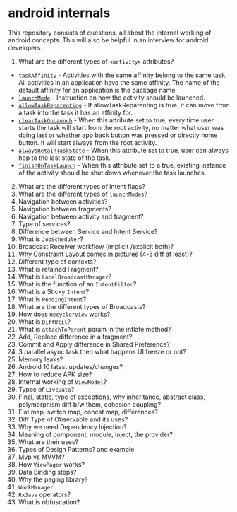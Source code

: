 # android internals
This repository consists of questions, all about the internal working of android concepts. This will also be helpful in an interview for android developers.

1. What are the different types of `<activity>` attributes?
 - [`taskAffinity`](https://developer.android.com/guide/topics/manifest/activity-element.html#aff) - Activities with the same affinity belong to the same task. All activities in an application have the same affinity. The name of the default affinity for an application is the package name
 - [`launchMode`](https://developer.android.com/guide/topics/manifest/activity-element.html#lmode) - Instruction on how the activity should be launched. 
 - [`allowTaskReparenting`](https://developer.android.com/guide/topics/manifest/activity-element.html#reparent) - If allowTaskReparenting is true, it can move from a task into the task it has an affinity for.
 - [`clearTaskOnLaunch`](https://developer.android.com/guide/topics/manifest/activity-element.html#clear) - When this attribute set to true, every time user starts the task will start from the root activity, no matter what user was doing last or whether app back button was pressed or directly home button. It will start always from the root activity.
 - [`alwaysRetainTaskState`](https://developer.android.com/guide/topics/manifest/activity-element.html#always) - When this attribute set to true, user can always hop to the last state of the task.
 - [`finishOnTaskLaunch`](https://developer.android.com/guide/topics/manifest/activity-element.html#finish) - When this attribute set to a true, existing instance of the activity should be shut down whenever the task launches.



2.  What are the different types of intent flags?
3.  What are the different types of  `launchModes`?
4.  Navigation between activities?
5.  Navigation between fragments?
6.  Navigation between activity and fragment?
7.  Type of services?
8.  Difference between Service and Intent Service?
9.  What is  `JobScheduler`?
10.  Broadcast Receiver workflow (implicit /explicit both)?
11.  Why Constraint Layout comes in pictures (4-5 diff at least)?
12.  Different type of contexts?
13.  What is retained Fragment?
14.  What is  `LocalBroadcastManager`?
15.  What is the function of an  `IntentFilter`?
16.  What is a Sticky  `Intent`?
17.  What is  `PendingIntent`?
18.  What are the different types of Broadcasts?
19.  How does  `RecyclerView`  works?
20.  What is  `DiffUtil`?
21.  What is  `attachToParent`  param in the inflate method?
22.  Add, Replace difference in a fragment?
23.  Commit and Apply difference in Shared Preference?
24.  3 parallel async task then what happens UI freeze or not?
25.  Memory leaks?
26.  Android 10 latest updates/changes?
27.  How to reduce APK size?
28.  Internal working of  `ViewModel`?
29.  Types of  `LiveData`?
30.  Final, static, type of exceptions, why inheritance, abstract class, polymorphism diff b/w them, cohesion coupling?
31.  Flat map, switch map, concat map, differences?
32.  Diff Type of Observable and its uses?
33.  Why we need Dependency Injection?
34.  Meaning of component, module, inject, the provider?
35.  What are their uses?
36.  Types of Design Patterns? and example
37.  Mvp vs MVVM?
38.  How  `ViewPager`  works?
39.  Data Binding steps?
40.  Why the paging library?
41.  `WorkManager`
42.  `RxJava`  operators?
43.  What is obfuscation?
